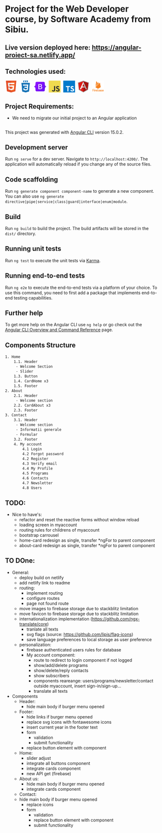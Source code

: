 # Project for the Web Developer course, by Software Academy from Sibiu.

## Live version deployed here: https://angular-proiect-sa.netlify.app/

## Technologies used:
<div>
  <img src="https://github.com/devicons/devicon/blob/master/icons/html5/html5-original.svg" title="HTML5" alt="HTML" width="40" height="40"/>&nbsp;
  <img src="https://github.com/devicons/devicon/blob/master/icons/css3/css3-plain-wordmark.svg"  title="CSS3" alt="CSS" width="40" height="40"/>&nbsp;
  <img src="https://github.com/devicons/devicon/blob/master/icons/bootstrap/bootstrap-original.svg "  title="Bootstrap" alt="Bootstrap" width="40" height="40"/>&nbsp;
  <img src="https://github.com/devicons/devicon/blob/master/icons/javascript/javascript-original.svg" title="JavaScript" alt="JavaScript" width="40" height="40"/>&nbsp;
  <img src="https://github.com/devicons/devicon/blob/master/icons/typescript/typescript-original.svg" title="TypeScript" alt="TypeScript" width="40" height="40"/>&nbsp;
  <img src="https://github.com/devicons/devicon/blob/master/icons/angularjs/angularjs-original.svg" title="Angular" alt="Angular" width="40" height="40"/>&nbsp;
  <img src="https://github.com/devicons/devicon/blob/master/icons/firebase/firebase-plain-wordmark.svg" title="Firebase" alt="Firebase" width="40" height="40"/>&nbsp;
</div>

## Project Requirements:
  - We need to migrate our initial project to an Angular application

##
This project was generated with [Angular CLI](https://github.com/angular/angular-cli) version 15.0.2.

## Development server

Run `ng serve` for a dev server. Navigate to `http://localhost:4200/`. The application will automatically reload if you change any of the source files.

## Code scaffolding

Run `ng generate component component-name` to generate a new component. You can also use `ng generate directive|pipe|service|class|guard|interface|enum|module`.

## Build

Run `ng build` to build the project. The build artifacts will be stored in the `dist/` directory.

## Running unit tests

Run `ng test` to execute the unit tests via [Karma](https://karma-runner.github.io).

## Running end-to-end tests

Run `ng e2e` to execute the end-to-end tests via a platform of your choice. To use this command, you need to first add a package that implements end-to-end testing capabilities.

## Further help

To get more help on the Angular CLI use `ng help` or go check out the [Angular CLI Overview and Command Reference](https://angular.io/cli) page.

## Components Structure

    1. Home
    	1.1. Header
    	 - Welcome Section
    	 - Slider
    	1.3. Button
    	1.4. CardHome x3
    	1.5. Footer
    2. About
    	2.1. Header
    	 - Welcome section
    	2.2. CardAbout x3
    	2.3. Footer
    3. Contact
    	3.1. Header
    	 - Welcome section
    	 - Informatii generale
    	 - Formular
    	3.2. Footer
		4. My account
			4.1 Login
			4.2 Forgot password
			4.2 Register
			4.3 Verify email
			4.4 My Profile
			4.5 Programs
			4.6 Contacts
			4.7 Newsletter
			4.8 Users


## TODO:
- Nice to have's:
	- refactor and reset the reactive forms without window reload
	- loading screen in myaccount
	- routing rules for childrens of myaccount
	- bootstrap carrousel
	- home-card redesign as single, transfer *ngFor to parent component
	- about-card redesign as single, transfer *ngFor to parent component

## TO DOne:
- General:
	- deploy build on netlify
	- add netlify link to readme
	- routing:
		- implement routing
		- configure routes
		- page not found route
	- move images to firebase storage due to stackblitz limitation
	- move favicon to firebase storage due to stackblitz limitation
	- internationalization implementation (https://github.com/ngx-translate/core)
		- tranlate all texts
		- svg flags (source: https://github.com/lipis/flag-icons)
		- save language preferences to local storage as user preference
	- personalization: 
		- firebase authenticated users rules for database
		- My account component:
			-	route to redirect to login component if not logged
			- show/add/delete programs
			- show/delete/reply contacts
			- show subscribers
			- components reareange: users/programs/newsletter/contact outside myaccount, insert sign-in/sign-up...
			- translate all texts
- Components
	- Header:
		- hide main body if burger menu opened
	- Footer:
		- hide links if burger menu opened
		- replace svg icons with fontawesome icons
		- insert current year in the footer text
		- form
			- validation
			- submit functionality
  		- replace button element with component
	- Home:
		- slider adjust
		- integrate all buttons component
		- integrate cards component
		- new API get (firebase)
	- About us:
		- hide main body if burger menu opened
		- integrate cards component
	- Contact:
  	- hide main body if burger menu opened
		- replace icons
		- form
			- validation
			- replace button element with component
			- submit functionality
